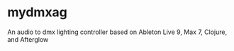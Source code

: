 # mydmxag
An audio to dmx lighting controller based on Ableton Live 9, Max 7, Clojure, and Afterglow
